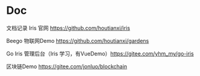 # Doc
文档记录
Iris 官网 https://github.com/houtianxi/iris

Beego 物联网Demo https://github.com/houtianxi/gardens

Go Iris 管理后台（Iris 学习，有VueDemo）https://gitee.com/yhm_my/go-iris

区块链Demo https://gitee.com/jonluo/blockchain



